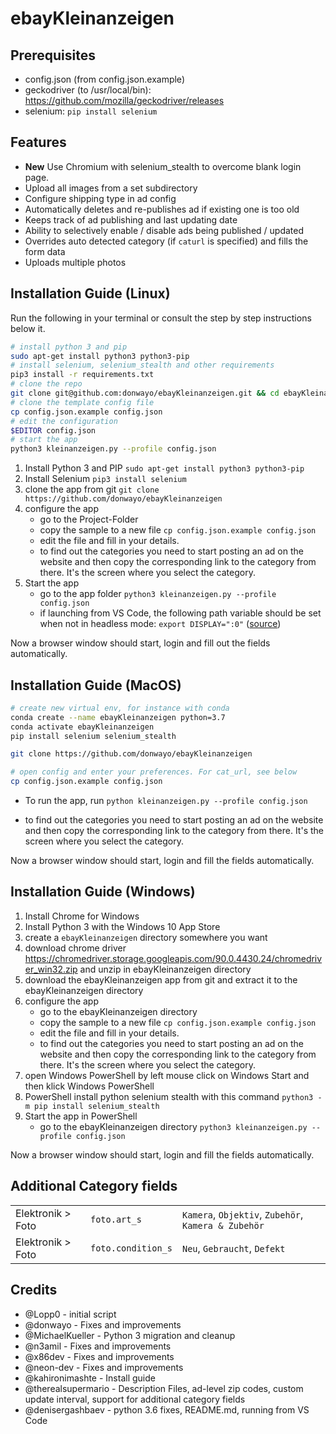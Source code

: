 # ebayKleinanzeigen

## Prerequisites

* config.json (from config.json.example)
* geckodriver (to /usr/local/bin): <https://github.com/mozilla/geckodriver/releases>
* selenium: ```pip install selenium```

## Features

* **New** Use Chromium with selenium_stealth to overcome blank login page.
* Upload all images from a set subdirectory
* Configure shipping type in ad config
* Automatically deletes and re-publishes ad if existing one is too old
* Keeps track of ad publishing and last updating date
* Ability to selectively enable / disable ads being published / updated
* Overrides auto detected category (if `caturl` is specified) and fills the form data
* Uploads multiple photos

## Installation Guide (Linux)

Run the following in your terminal or consult the step by step instructions below it.

```bash
# install python 3 and pip
sudo apt-get install python3 python3-pip
# install selenium, selenium_stealth and other requirements
pip3 install -r requirements.txt
# clone the repo
git clone git@github.com:donwayo/ebayKleinanzeigen.git && cd ebayKleinanzeigen/
# clone the template config file
cp config.json.example config.json
# edit the configuration
$EDITOR config.json
# start the app
python3 kleinanzeigen.py --profile config.json
```

1. Install Python 3 and PIP
    `sudo apt-get install python3 python3-pip`
2. Install Selenium
    `pip3 install selenium`
3. clone the app from git
    `git clone https://github.com/donwayo/ebayKleinanzeigen`
4. configure the app
   * go to the Project-Folder
   * copy the sample to a new file
      `cp config.json.example config.json`
   * edit the file and fill in your details.
   * to find out the categories you need to start posting an ad on the website and then copy the corresponding link to the category from there. It's the screen where you select the category.
5. Start the app
   * go to the app folder
      `python3 kleinanzeigen.py --profile config.json`
   * if launching from VS Code, the following path variable should be set when not in headless mode:
      `export DISPLAY=":0"` ([source](https://stackoverflow.com/a/61672397/256002))

Now a browser window should start, login and fill out the fields automatically.

## Installation Guide (MacOS)

```bash
# create new virtual env, for instance with conda
conda create --name ebayKleinanzeigen python=3.7
conda activate ebayKleinanzeigen
pip install selenium selenium_stealth

git clone https://github.com/donwayo/ebayKleinanzeigen

# open config and enter your preferences. For cat_url, see below
cp config.json.example config.json
```

* To run the app, run `python kleinanzeigen.py --profile config.json`

* to find out the categories you need to start posting an ad on the website and then copy the corresponding link to the category from there. It's the screen where you select the category.

Now a browser window should start, login and fill the fields automatically.

## Installation Guide (Windows)

1. Install Chrome for Windows
2. Install Python 3 with the Windows 10 App Store
3. create a `ebayKleinanzeigen` directory somewhere you want
4. download chrome driver https://chromedriver.storage.googleapis.com/90.0.4430.24/chromedriver_win32.zip and unzip in ebayKleinanzeigen directory
5. download the ebayKleinanzeigen app from git and extract it to the ebayKleinanzeigen directory
6. configure the app
   * go to the ebayKleinanzeigen directory
   * copy the sample to a new file
      `cp config.json.example config.json`
   * edit the file and fill in your details.
   * to find out the categories you need to start posting an ad on the website and then copy the corresponding link to the category from there. It's the screen where you select the category.
7. open Windows PowerShell by left mouse click on Windows Start and then klick Windows PowerShell
8. PowerShell install python selenium stealth with this command
    `python3 -m pip install selenium_stealth`
7. Start the app in PowerShell
   * go to the ebayKleinanzeigen directory
      `python3 kleinanzeigen.py --profile config.json`

Now a browser window should start, login and fill the fields automatically.

## Additional Category fields

|   |   | |
|---|---| ---|
| Elektronik > Foto  | `foto.art_s`         | `Kamera`, `Objektiv`, `Zubehör`, `Kamera & Zubehör` |
| Elektronik > Foto  | `foto.condition_s`   | `Neu`, `Gebraucht`, `Defekt`          |

## Credits

* @Lopp0 - initial script
* @donwayo - Fixes and improvements
* @MichaelKueller - Python 3 migration and cleanup
* @n3amil - Fixes and improvements
* @x86dev - Fixes and improvements
* @neon-dev - Fixes and improvements
* @kahironimashte - Install guide
* @therealsupermario - Description Files, ad-level zip codes, custom update interval, support for additional category fields
* @denisergashbaev - python 3.6 fixes, README.md, running from VS Code

